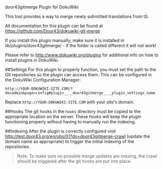 door43gitmerge Plugin for DokuWiki

This tool provides a way to merge newly submitted translations from tS.

All documentation for this plugin can be found at
https://github.com/Door43/dokuwiki-git-merge

If you install this plugin manually, make sure it is installed in
lib/plugins/door43gitmerge/ - if the folder is called different it
will not work!

Please refer to http://www.dokuwiki.org/plugins for additional info
on how to install plugins in DokuWiki.

##Settings
For this plugin to properly function, you must set the path to the
Git repositories so the plugin can access them. This can be configured
in the DokuWiki Configuration Manager:

    http://YOUR-DOKUWIKI-SITE.COM/?do=admin&page=config#plugin____door43gitmerge____plugin_settings_name

Replace `http://YOUR-DOKUWIKI-SITE.COM` with your site's domain.

##Hooks
The git hooks in the `hooks` directory must be copied to the appropriate location on the server. These hooks will keep the plugin functioning properly without having to manually run the indexing.

##Indexing
After the plugin is correctly configured visit http://test.door43.org/en/obs/01?do=door43gitmerge-crawl (update the domain name as appropriate) to trigger the initial indexing of the repositories. 

> Note: To make sure no possible merge updates are missing, the crawl should be triggered after the git hooks are put into place.